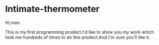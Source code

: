 # Intimate-thermometer

Hi,man.

This is my first programming prodect.I'd like to show you my work which took me hundreds of times to do this prodect.And I'm sure you'll like it.
